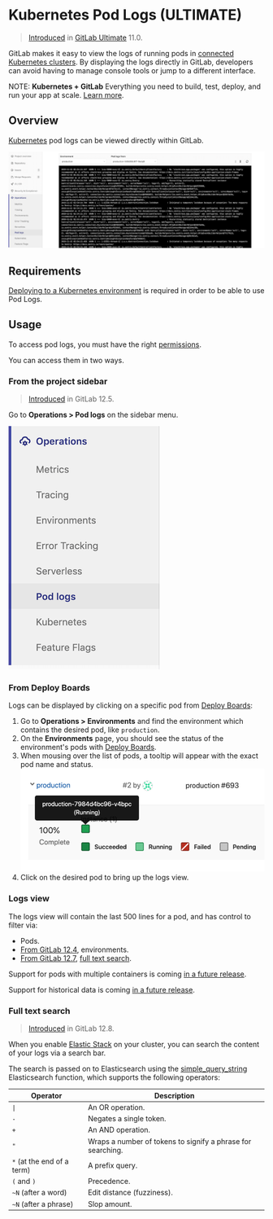 # Kubernetes Pod Logs **(ULTIMATE)**

> [Introduced](https://gitlab.com/gitlab-org/gitlab/issues/4752) in [GitLab Ultimate](https://about.gitlab.com/pricing/) 11.0.

GitLab makes it easy to view the logs of running pods in [connected Kubernetes clusters](index.md).
By displaying the logs directly in GitLab, developers can avoid having to manage console tools or jump to a different interface.

NOTE: **Kubernetes + GitLab**
Everything you need to build, test, deploy, and run your app at scale.
[Learn more](https://about.gitlab.com/solutions/kubernetes/).

## Overview

[Kubernetes](https://kubernetes.io) pod logs can be viewed directly within GitLab.

![Pod logs](img/kubernetes_pod_logs_v12_5.png)

## Requirements

[Deploying to a Kubernetes environment](../deploy_boards.md#enabling-deploy-boards) is required in order to be able to use Pod Logs.

## Usage

To access pod logs, you must have the right [permissions](../../permissions.md#project-members-permissions).

You can access them in two ways.

### From the project sidebar

> [Introduced](https://gitlab.com/gitlab-org/gitlab-foss/-/merge_requests/22011) in GitLab 12.5.

Go to **Operations > Pod logs** on the sidebar menu.

![Sidebar menu](img/sidebar_menu_pod_logs_v12_5.png)

### From Deploy Boards

Logs can be displayed by clicking on a specific pod from [Deploy Boards](../deploy_boards.md):

1. Go to **Operations > Environments** and find the environment which contains the desired pod, like `production`.
1. On the **Environments** page, you should see the status of the environment's pods with [Deploy Boards](../deploy_boards.md).
1. When mousing over the list of pods, a tooltip will appear with the exact pod name and status.
   ![Deploy Boards pod list](img/pod_logs_deploy_board.png)
1. Click on the desired pod to bring up the logs view.

### Logs view

The logs view will contain the last 500 lines for a pod, and has control to filter via:

- Pods.
- [From GitLab 12.4](https://gitlab.com/gitlab-org/gitlab/issues/5769), environments.
- [From GitLab 12.7](https://gitlab.com/gitlab-org/gitlab/-/merge_requests/21656), [full text search](#full-text-search).

Support for pods with multiple containers is coming [in a future release](https://gitlab.com/gitlab-org/gitlab/issues/13404).

Support for historical data is coming [in a future release](https://gitlab.com/gitlab-org/gitlab/issues/196191).

### Full text search

> [Introduced](https://gitlab.com/gitlab-org/gitlab/-/merge_requests/21656) in GitLab 12.8.

When you enable [Elastic Stack](../../clusters/applications.md#elastic-stack) on your cluster,
you can search the content of your logs via a search bar.

The search is passed on to Elasticsearch using the [simple_query_string](https://www.elastic.co/guide/en/elasticsearch/reference/current/query-dsl-simple-query-string-query.html)
Elasticsearch function, which supports the following operators:

| Operator                   | Description                                                |
|----------------------------|------------------------------------------------------------|
|  `\|`                      | An OR operation.                                            |
| `-`                        | Negates a single token.                                     |
| `+`                        | An AND operation.                                           |
| `"`                        | Wraps a number of tokens to signify a phrase for searching. |
| `*` (at the end of a term) | A prefix query.                                             |
| `(` and `)`                | Precedence.                                                 |
| `~N` (after a word)        | Edit distance (fuzziness).                                  |
| `~N` (after a phrase)      | Slop amount.                                                |
